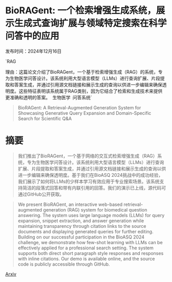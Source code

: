 # BioRAGent: 一个检索增强生成系统，展示生成式查询扩展与领域特定搜索在科学问答中的应用

发布时间：2024年12月16日

`RAG

理由：这篇论文介绍了BioRAGent，一个基于检索增强生成（RAG）的系统，专为生物医学问答设计。该系统利用大型语言模型（LLMs）进行查询扩展、片段提取和答案生成，并通过引用源文档链接和展示生成的查询以供进一步编辑来确保透明度。这些特征表明该系统属于RAG类别，因为它结合了检索和生成技术来提供更准确和透明的答案。` `生物医学` `问答系统`

> BioRAGent: A Retrieval-Augmented Generation System for Showcasing Generative Query Expansion and Domain-Specific Search for Scientific Q&A

# 摘要

> 我们推出了BioRAGent，一个基于网络的交互式检索增强生成（RAG）系统，专为生物医学问答设计。该系统利用大型语言模型（LLMs）进行查询扩展、片段提取和答案生成，并通过引用源文档链接和展示生成的查询以供进一步编辑来确保透明度。基于我们在BioASQ 2024挑战中的成功经验，我们展示了如何将LLMs的少样本学习有效应用于专业搜索场景。该系统支持简洁的段落式回答和带有内联引用的回答。我们的演示已上线，源代码可通过GitHub公开获取。

> We present BioRAGent, an interactive web-based retrieval-augmented generation (RAG) system for biomedical question answering. The system uses large language models (LLMs) for query expansion, snippet extraction, and answer generation while maintaining transparency through citation links to the source documents and displaying generated queries for further editing. Building on our successful participation in the BioASQ 2024 challenge, we demonstrate how few-shot learning with LLMs can be effectively applied for a professional search setting. The system supports both direct short paragraph style responses and responses with inline citations. Our demo is available online, and the source code is publicly accessible through GitHub.

[Arxiv](https://arxiv.org/abs/2412.12358)